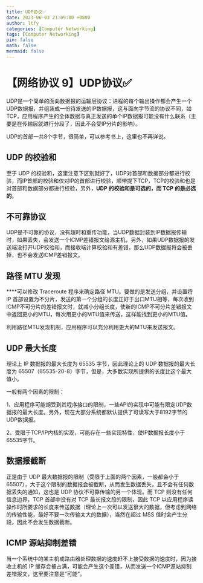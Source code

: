 ```yaml
---
title: UDP协议✅
date: 2023-06-03 21:09:00 +0800
author: ltfy
categories: [Computer Networking]
tags: [Computer Networking]
pin: false
math: false
mermaid: false
---
```


# 【网络协议 9】UDP协议✅

UDP是一个简单的面向数据报的运输层协议：进程的每个输出操作都会产生一个UDP数据报，并组装成一份待发送的IP数据报，这与面向字节流的协议不同，如TCP，应用程序产生的全体数据与真正发送的单个IP数据报可能没有什么联系（主要是在传输层就进行分段了，因此不会受IP分片的影响）。

UDP的首部一共8个字节，很简单，可以参考书上，这里也不再详说。

## **UDP 的校验和**

至于 UDP 的校验和，这里注意下区别就好了，UDP对首部和数据部分都进行校验，而IP首部的校验和仅对IP的首部进行校验，顺带提下TCP，TCP的校验和也是对首部和数据部分都进行校验，另外，**UDP 的校验和是可选的，而 TCP 的是必选的**。

## **不可靠协议**

UDP是不可靠的协议，没有超时和重传功能，当UDP数据封装到IP数据报传输时，如果丢失，会发送一个ICMP差错报文给源主机，另外，如果UDP数据报的发送端没打开UDP校验和，而接收端计算校验和有差错，那么UDP数据报将会被丢掉，也不会发送ICMP差错报文。

## **路径 MTU 发现**

****可以修改 Traceroute 程序来确定路径 MTU。要做的是发送分组，并设置将 IP 首部设置为不分片，发送的第一个分组的长度正好于出口MTU相等，每次收到ICMP不可分片的差错报文时，就减小分组长度，使新的ICMP不可分片差错报文中返回更小的MTU，每次用更小的MTU值来传送，这样能找到更小的MTU值。

利用路径MTU发现机制，应用程序可以充分利用更大的MTU来发送报文。

## **UDP 最大长度**

理论上 IP 数据报的最大长度为 65535 字节，因此理论上的 UDP 数据报的最大长度为 65507（65535-20-8）字节，但是，大多数实现所提供的长度比这个最大值小。

一般有两个因素的限制：

1、应用程序可能胡受到其程序接口的限制，一些API的实现中可能有限定UDP数据报的最大长度。另外，现在大部分系统都默认提供了可读写大于8192字节的UDP数据报。

2、受限于TCP/IP内核的实现，可能存在一些实现特性，使IP数据报长度小于65535字节。

## **数据报截断**

正是由于 UDP 最大数据报的限制（受限于上面的两个因素，一般都会小于 65507），大于这个限制的数据报会被截断，从而发生数据丢失，且不会有任何数据丢失的通知，这也是 UDP 协议不可靠传输的另一个体现。而 TCP 则没有任何信息边界，TCP 首部中没有对 TCP 最长报文段的限制，因此 TCP 以应用程序读操作时所要求的长度来传送数据（理论上一次可以发送很大的数据，但考虑到网络的传输性能，最好不要一次传输太大的数据），当然在超过 MSS 值时会产生分段，因此不会发生数据截断。

## **ICMP 源站抑制差错**

当一个系统中的某主机或路由器处理数据的速度赶不上接受数据的速度时，因为接收主机的 IP 缓存会被占满，可能会产生这个差错，从而发送一个ICMP源站抑制差错报文，这里要注意是“可能”。